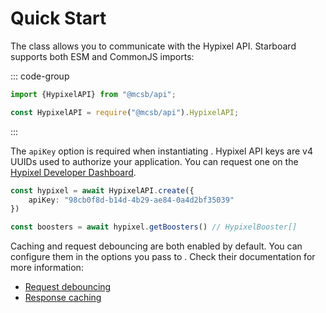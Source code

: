 <script setup>
import ApiRefLink from "../components/ApiRefLink.vue"
</script>

# Quick Start

The <ApiRefLink name="HypixelAPI" /> class allows you to communicate with the Hypixel API. Starboard supports both ESM 
and CommonJS imports:

::: code-group

```js [ESM]
import {HypixelAPI} from "@mcsb/api";
```

```js [CommonJS]
const HypixelAPI = require("@mcsb/api").HypixelAPI;
```

:::

The `apiKey` option is required when instantiating <ApiRefLink name="HypixelAPI" />. Hypixel API keys are v4 UUIDs used 
to authorize your application. You can request one on the [Hypixel Developer Dashboard](https://developer.hypixel.net/dashboard).

```ts [TypeScript]
const hypixel = await HypixelAPI.create({
    apiKey: "98cb0f8d-b14d-4b29-ae84-0a4d2bf35039"
})

const boosters = await hypixel.getBoosters() // HypixelBooster[]
```

Caching and request debouncing are both enabled by default. You can configure them in the options you pass 
to <ApiRefLink name="HypixelAPI" />. Check their documentation for more information:

- [Request debouncing](request-debouncing)
- [Response caching](customizing-http-client#cache)
